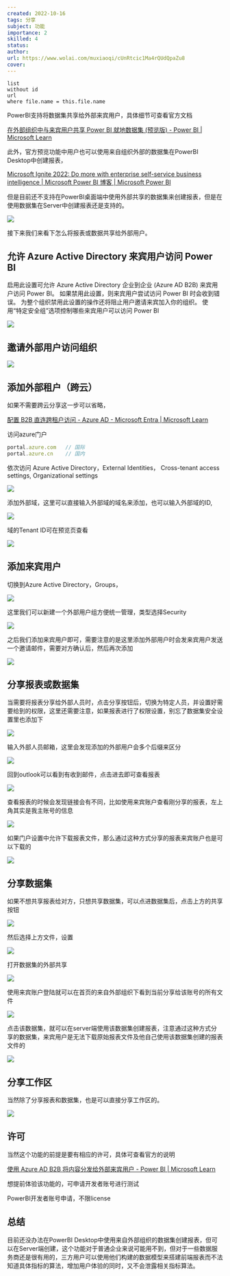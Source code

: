 ```yaml
---
created: 2022-10-16
tags: 分享
subject: 功能
importance: 2
skilled: 4
status:
author:
url: https://www.wolai.com/muxiaoqi/cUnRtcic1Ma4rQUdQpaZu8
cover: 
---
```


```dataview
list 
without id
url
where file.name = this.file.name
```

PowerBI支持将数据集共享给外部来宾用户，具体细节可查看官方文档

[在外部组织中与来宾用户共享 Power BI 就地数据集 (预览版) - Power BI | Microsoft Learn](https://learn.microsoft.com/zh-cn/power-bi/collaborate-share/service-dataset-external-org-share-about)

此外，官方预览功能中用户也可以使用来自组织外部的数据集在PowerBI Desktop中创建报表，

[Microsoft Ignite 2022: Do more with enterprise self-service business intelligence | Microsoft Power BI 博客 | Microsoft Power BI](https://powerbi.microsoft.com/zh-cn/blog/microsoft-ignite-2022-do-more-with-enterprise-self-service-business-intelligence/)

但是目前还不支持在PowerBI桌面端中使用外部共享的数据集来创建报表，但是在使用数据集在Server中创建报表还是支持的。

![](https://secure2.wostatic.cn/static/p8GECRhdwgjYT3tYgGJXps/image.png?auth_key=1666009278-rZnRx1A89Bm1jFJZm8CAT7-0-fcb8f5aee5fcb95bcdf31838b368e44f)

接下来我们来看下怎么将报表或数据共享给外部用户。

## 允许 Azure Active Directory 来宾用户访问 Power BI

启用此设置可允许 Azure Active Directory 企业到企业 (Azure AD B2B) 来宾用户访问 Power BI。 如果禁用此设置，则来宾用户尝试访问 Power BI 时会收到错误。 为整个组织禁用此设置的操作还将阻止用户邀请来宾加入你的组织。 使用“特定安全组”选项控制哪些来宾用户可以访问 Power BI

![](https://secure2.wostatic.cn/static/6tvXm13NA14b7RXvifA6aT/image.png?auth_key=1666009278-aiTeJkmDk9kdvza7oCULhX-0-08d1b3b18c8f69bd3bda22b1965f2c11)

## 邀请外部用户访问组织

![](https://secure2.wostatic.cn/static/uVxt8ZmK8u26MCohJvBkCS/image.png?auth_key=1666009278-7o5rv3vEhTMbBvGPo154LE-0-07c1ffdfe08f8b052b07ef4a565f8a0d)

## 添加外部租户（跨云）

如果不需要跨云分享这一步可以省略，

[配置 B2B 直连跨租户访问 - Azure AD - Microsoft Entra | Microsoft Learn](https://learn.microsoft.com/zh-cn/azure/active-directory/external-identities/cross-tenant-access-settings-b2b-direct-connect)

访问azure门户

```js
portal.azure.com   // 国际
portal.azure.cn    // 国内
```

依次访问 Azure Active Directory，External Identities， Cross-tenant access settings, Organizational settings

![](https://secure2.wostatic.cn/static/26ZxyWB2seNWZusv5ZyWPE/image.png?auth_key=1666009278-hYSLymnTAGigkRNHyWDNK7-0-1a4245aa23cb1f11697b508c4a3057b8)

添加外部域，这里可以直接输入外部域的域名来添加，也可以输入外部域的ID,

![](https://secure2.wostatic.cn/static/7AU3uGgnDqft6xer8nDE6C/image.png?auth_key=1666009278-ojSSyd5rJq9LSr2SUgoN2u-0-4aa9c7970a1c96557d67233598ee972a)

域的Tenant ID可在预览页查看

![](https://secure2.wostatic.cn/static/d37axYWXeSWPQiaLb8t9vK/image.png?auth_key=1666009278-e72xetvdzJGr7qwZC6sRKk-0-d1cc23c13ab61cff505b4c50b42756c3)

## 添加来宾用户

切换到Azure Active Directory，Groups，

![](https://secure2.wostatic.cn/static/bP5JYkKNUhGmPbSMavJaJo/image.png?auth_key=1666009278-3oZH3bWjBAXrXwow3SbJyc-0-bfdd5f14f055a54245ab52fbae592501)

这里我们可以新建一个外部用户组方便统一管理，类型选择Security

![](https://secure2.wostatic.cn/static/ovXfXaTtUVof2uqvc8c1Lo/image.png?auth_key=1666009278-rNbNEpS2f3vkEYLK3U5Cjx-0-92f2b89fc6ae3d9c0d8c5746b80087ea)

之后我们添加来宾用户即可，需要注意的是这里添加外部用户时会发来宾用户发送一个邀请邮件，需要对方确认后，然后再次添加

![](https://secure2.wostatic.cn/static/fRYQHGjVjwJfvvMhuYCfcV/image.png?auth_key=1666009278-f2LcMGfwsFUe2f8tMunf4n-0-b3a05b93a75cecaaf1151073b684a507)

## 分享报表或数据集

当需要将报表分享给外部人员时，点击分享按钮后，切换为特定人员，并设置好需要给到的权限，这里还需要注意，如果报表进行了权限设置，别忘了数据集安全设置里也添加下

![](https://secure2.wostatic.cn/static/ovdf1yxJ36qYvmJBvgJ3wK/image.png?auth_key=1666009278-pvKCzQnF1oxqfv34xB132t-0-e05e41c9bff42a70503ead4573aa73b0)

输入外部人员邮箱，这里会发现添加的外部用户会多个后缀来区分

![](https://secure2.wostatic.cn/static/q69k12EeGxvPWGPe1LkZq1/image.png?auth_key=1666009278-oJvizRxWretrx2YERmRzob-0-df470069aa6eb13c6ba5eac4cf6efdb8)

回到outlook可以看到有收到邮件，点击进去即可查看报表

![](https://secure2.wostatic.cn/static/k6ERuqbgYVP1YzkQy3QEuJ/image.png?auth_key=1666009278-fJhPx7Ej88ntu2rwopWiL5-0-1b097af358b4ea516ad07798f8d35d51)

查看报表的时候会发现链接会有不同，比如使用来宾账户查看刚分享的报表，左上角其实是我主账号的信息

![](https://secure2.wostatic.cn/static/buzdw8hSPDoAUEPEKa8GGT/image.png?auth_key=1666009278-uGs8B6eR7zXuRnWb8ZLw54-0-be0179dcc0f10cd60945dece3d98ad96)

如果门户设置中允许下载报表文件，那么通过这种方式分享的报表来宾账户也是可以下载的

![](https://secure2.wostatic.cn/static/qUvQm31S6VnFAKUkcMwAx5/image.png?auth_key=1666009278-94dzd56vCtreF7k14R9Jxv-0-f098f6a644916b21d9a818e6a75da03f)

## 分享数据集

如果不想共享报表给对方，只想共享数据集，可以点进数据集后，点击上方的共享按钮

![](https://secure2.wostatic.cn/static/7UsevvhYfa6pkinK495hFM/image.png?auth_key=1666009278-3GpfZGg951wMJP2SXAftfx-0-cfadfad806aa8686196b6f55e93532f2)

然后选择上方文件，设置

![](https://secure2.wostatic.cn/static/sEoPZkCfECRW8o5HDtDHgK/image.png?auth_key=1666009278-9NP8YftinrWF8xPij2fUq9-0-54e2193e7752ffd3bfcc338c011b9aec)

打开数据集的外部共享

![](https://secure2.wostatic.cn/static/7CiSxwTQWzKmoyqaa2YXzM/image.png?auth_key=1666009278-gcURTDKuDQZpDuAhtzkJ4D-0-ffdb4fc5ccb540a38a7327b3abb4ca66)

使用来宾账户登陆就可以在首页的来自外部组织下看到当前分享给该账号的所有文件

![](https://secure2.wostatic.cn/static/3171Vme9qrqzoNFfo9L4Ro/image.png?auth_key=1666009278-krpi1Cf57eV3C93NUGE2hm-0-645dc3ed9b895ea1e06351444dce25ca)

点击该数据集，就可以在server端使用该数据集创建报表，注意通过这种方式分享的数据集，来宾用户是无法下载原始报表文件及他自己使用该数据集创建的报表文件的

![](https://secure2.wostatic.cn/static/qWss3Xs6ycu3zMLvB843xk/image.png?auth_key=1666009279-etsjvBJt8gsyCbHWJF2Ln9-0-b5edc9b290d4ff545115e1770cde2977)

## 分享工作区

当然除了分享报表和数据集，也是可以直接分享工作区的。

![](https://secure2.wostatic.cn/static/iPkophR4ir3qmtEcFPywBE/image.png?auth_key=1666009603-cxnbCNSQBLFCaPSao7mhW-0-818a638fb1031a6bdaa6fe19cbaed473)

## 许可

当然这个功能的前提是要有相应的许可，具体可查看官方的说明

[使用 Azure AD B2B 将内容分发给外部来宾用户 - Power BI | Microsoft Learn](https://learn.microsoft.com/zh-cn/power-bi/enterprise/service-admin-azure-ad-b2b#enable-access)

想提前体验该功能的，可申请开发者账号进行测试

PowerBI开发者账号申请，不限license

## 总结

目前还没办法在PowerBI Desktop中使用来自外部组织的数据集创建报表，但可以在Server端创建，这个功能对于普通企业来说可能用不到，但对于一些数据服务商还是很有用的，三方用户可以使用他们构建的数据模型来搭建前端报表而不法知道具体指标的算法，增加用户体验的同时，又不会泄露相关指标算法。